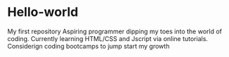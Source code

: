 # Hello-world
My first repository
Aspiring programmer dipping my toes into the world of coding. Currently learning HTML/CSS and Jscript via online tutorials. Considerign coding bootcamps to jump start my growth
